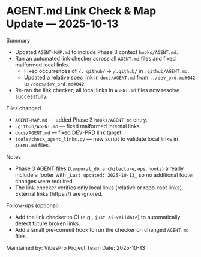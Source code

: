 # AGENT.md Link Check & Map Update — 2025-10-13

Summary
- Updated `AGENT-MAP.md` to include Phase 3 context `hooks/AGENT.md`.
- Ran an automated link checker across all `AGENT.md` files and fixed malformed local links.
  - Fixed occurrences of `/. github/` → `/.github/` in `.github/AGENT.md`.
  - Updated a relative spec link in `docs/AGENT.md` from `../dev_prd.md#042` to `/docs/dev_prd.md#042`.
- Re-ran the link checker; all local links in `AGENT.md` files now resolve successfully.

Files changed
- `AGENT-MAP.md` — added Phase 3 `hooks/AGENT.md` entry.
- `.github/AGENT.md` — fixed malformed internal links.
- `docs/AGENT.md` — fixed DEV-PRD link target.
- `tools/check_agent_links.py` — new script to validate local links in `AGENT.md` files.

Notes
- Phase 3 AGENT files (`temporal_db`, `architecture`, `ops`, `hooks`) already include a footer with `_Last updated: 2025-10-13_` so no additional footer changes were required.
- The link checker verifies only local links (relative or repo-root links). External links (https://) are ignored.

Follow-ups (optional)
- Add the link checker to CI (e.g., `just ai-validate`) to automatically detect future broken links.
- Add a small pre-commit hook to run the checker on changed `AGENT.md` files.

Maintained by: VibesPro Project Team
Date: 2025-10-13
